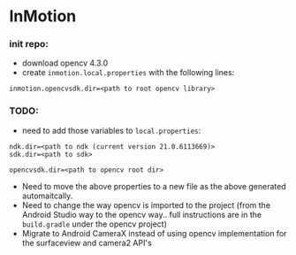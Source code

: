 # InMotion

### init repo:
- download opencv 4.3.0
- create `inmotion.local.properties` with the following lines:
```
inmotion.opencvsdk.dir=<path to root opencv library>
```


### TODO:
- need to add those variables to `local.properties`:
```
ndk.dir=<path to ndk (current version 21.0.6113669)>
sdk.dir=<path to sdk>

opencvsdk.dir=<path to opencv root dir>
```
- Need to move the above properties to a new file as the above generated automaitcally.
- Need to change the way opencv is imported to the project (from the Android Studio way to the opencv way.. full instructions are in the `build.gradle` under the opencv project)
- Migrate to Android CameraX instead of using opencv implementation for the surfaceview and camera2 API's
